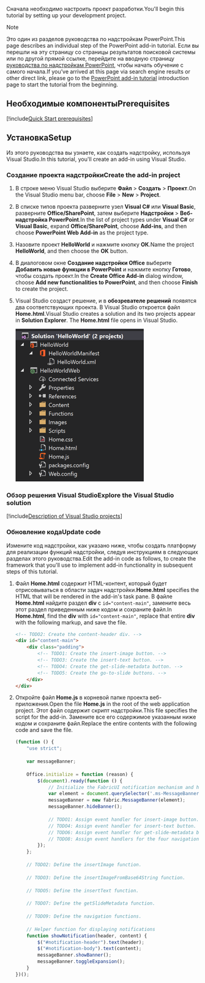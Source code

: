 <span data-ttu-id="a7da4-101">Сначала необходимо настроить проект разработки.</span><span class="sxs-lookup"><span data-stu-id="a7da4-101">You'll begin this tutorial by setting up your development project.</span></span> 

> [!NOTE]
> <span data-ttu-id="a7da4-102">Это один из разделов руководства по надстройкам PowerPoint.</span><span class="sxs-lookup"><span data-stu-id="a7da4-102">This page describes an individual step of the PowerPoint add-in tutorial.</span></span> <span data-ttu-id="a7da4-103">Если вы перешли на эту страницу со страницы результатов поисковой системы или по другой прямой ссылке, перейдите на вводную страницу [руководства по надстройкам PowerPoint](../tutorials/powerpoint-tutorial.yml), чтобы начать обучение с самого начала.</span><span class="sxs-lookup"><span data-stu-id="a7da4-103">If you’ve arrived at this page via search engine results or other direct link, please go to the [PowerPoint add-in tutorial](../tutorials/powerpoint-tutorial.yml) introduction page to start the tutorial from the beginning.</span></span>

## <a name="prerequisites"></a><span data-ttu-id="a7da4-104">Необходимые компоненты</span><span class="sxs-lookup"><span data-stu-id="a7da4-104">Prerequisites</span></span>

[!include[Quick Start prerequisites](../includes/quickstart-vs-prerequisites.md)]

## <a name="setup"></a><span data-ttu-id="a7da4-105">Установка</span><span class="sxs-lookup"><span data-stu-id="a7da4-105">Setup</span></span>

<span data-ttu-id="a7da4-106">Из этого руководства вы узнаете, как создать надстройку, используя Visual Studio.</span><span class="sxs-lookup"><span data-stu-id="a7da4-106">In this tutorial, you'll create an add-in using Visual Studio.</span></span>

### <a name="create-the-add-in-project"></a><span data-ttu-id="a7da4-107">Создание проекта надстройки</span><span class="sxs-lookup"><span data-stu-id="a7da4-107">Create the add-in project</span></span>

1. <span data-ttu-id="a7da4-108">В строке меню Visual Studio выберите **Файл** > **Создать** > **Проект**.</span><span class="sxs-lookup"><span data-stu-id="a7da4-108">On the Visual Studio menu bar, choose  **File** > **New** > **Project**.</span></span>
    
2. <span data-ttu-id="a7da4-109">В списке типов проекта разверните узел **Visual C#** или **Visual Basic**, разверните **Office/SharePoint**, затем выберите **Надстройки** > **Веб-надстройка PowerPoint**.</span><span class="sxs-lookup"><span data-stu-id="a7da4-109">In the list of project types under **Visual C#** or **Visual Basic**, expand  **Office/SharePoint**, choose **Add-ins**, and then choose **PowerPoint Web Add-in** as the project type.</span></span> 

3. <span data-ttu-id="a7da4-110">Назовите проект **HelloWorld** и нажмите кнопку **ОК**.</span><span class="sxs-lookup"><span data-stu-id="a7da4-110">Name the project **HelloWorld**, and then choose the **OK** button.</span></span>

4. <span data-ttu-id="a7da4-111">В диалоговом окне **Создание надстройки Office** выберите **Добавить новые функции в PowerPoint** и нажмите кнопку **Готово**, чтобы создать проект.</span><span class="sxs-lookup"><span data-stu-id="a7da4-111">In the **Create Office Add-in** dialog window, choose **Add new functionalities to PowerPoint**, and then choose **Finish** to create the project.</span></span>

5. <span data-ttu-id="a7da4-p102">Visual Studio создаст решение, и в **обозревателе решений** появятся два соответствующих проекта. В Visual Studio откроется файл **Home.html**.</span><span class="sxs-lookup"><span data-stu-id="a7da4-p102">Visual Studio creates a solution and its two projects appear in **Solution Explorer**. The **Home.html** file opens in Visual Studio.</span></span>

     ![Руководство по PowerPoint: окно обозревателя решений Visual Studio с двумя проектами в решении HelloWorld](../images/powerpoint-tutorial-solution-explorer.png)

### <a name="explore-the-visual-studio-solution"></a><span data-ttu-id="a7da4-115">Обзор решения Visual Studio</span><span class="sxs-lookup"><span data-stu-id="a7da4-115">Explore the Visual Studio solution</span></span>

[!include[Description of Visual Studio projects](../includes/quickstart-vs-solution.md)]

### <a name="update-code"></a><span data-ttu-id="a7da4-116">Обновление кода</span><span class="sxs-lookup"><span data-stu-id="a7da4-116">Update code</span></span> 

<span data-ttu-id="a7da4-117">Измените код надстройки, как указано ниже, чтобы создать платформу для реализации функций надстройки, следуя инструкциям в следующих разделах этого руководства.</span><span class="sxs-lookup"><span data-stu-id="a7da4-117">Edit the add-in code as follows, to create the framework that you'll use to implement add-in functionality in subsequent steps of this tutorial.</span></span>

1. <span data-ttu-id="a7da4-118">Файл **Home.html** содержит HTML-контент, который будет отрисовываться в области задач надстройки.</span><span class="sxs-lookup"><span data-stu-id="a7da4-118">**Home.html** specifies the HTML that will be rendered in the add-in's task pane.</span></span> <span data-ttu-id="a7da4-119">В файле **Home.html** найдите раздел **div** с `id="content-main"`, замените весь этот раздел приведенным ниже кодом и сохраните файл.</span><span class="sxs-lookup"><span data-stu-id="a7da4-119">In **Home.html**, find the **div** with `id="content-main"`, replace that entire **div** with the following markup, and save the file.</span></span>

    ```html
    <!-- TODO2: Create the content-header div. -->
    <div id="content-main">
        <div class="padding">
            <!-- TODO1: Create the insert-image button. -->
            <!-- TODO3: Create the insert-text button. -->
            <!-- TODO4: Create the get-slide-metadata button. -->
            <!-- TODO5: Create the go-to-slide buttons. -->
        </div>
    </div>
    ```

2. <span data-ttu-id="a7da4-120">Откройте файл **Home.js** в корневой папке проекта веб-приложения.</span><span class="sxs-lookup"><span data-stu-id="a7da4-120">Open the file **Home.js** in the root of the web application project.</span></span> <span data-ttu-id="a7da4-121">Этот файл содержит скрипт надстройки.</span><span class="sxs-lookup"><span data-stu-id="a7da4-121">This file specifies the script for the add-in.</span></span> <span data-ttu-id="a7da4-122">Замените все его содержимое указанным ниже кодом и сохраните файл.</span><span class="sxs-lookup"><span data-stu-id="a7da4-122">Replace the entire contents with the following code and save the file.</span></span>

    ```javascript
    (function () {
        "use strict";

        var messageBanner;

        Office.initialize = function (reason) {
            $(document).ready(function () {
                // Initialize the FabricUI notification mechanism and hide it
                var element = document.querySelector('.ms-MessageBanner');
                messageBanner = new fabric.MessageBanner(element);
                messageBanner.hideBanner();

                // TODO1: Assign event handler for insert-image button.
                // TODO4: Assign event handler for insert-text button.
                // TODO6: Assign event handler for get-slide-metadata button.
                // TODO8: Assign event handlers for the four navigation buttons.
            });
        };

        // TODO2: Define the insertImage function. 

        // TODO3: Define the insertImageFromBase64String function.

        // TODO5: Define the insertText function.

        // TODO7: Define the getSlideMetadata function.

        // TODO9: Define the navigation functions.

        // Helper function for displaying notifications
        function showNotification(header, content) {
            $("#notification-header").text(header);
            $("#notification-body").text(content);
            messageBanner.showBanner();
            messageBanner.toggleExpansion();
        }
    })();
    ```
